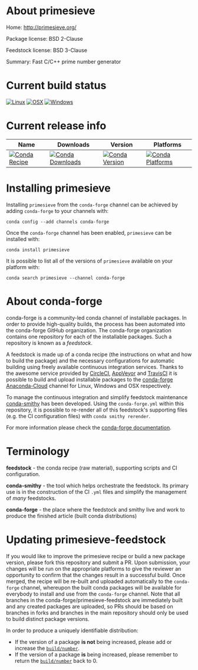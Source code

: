 About primesieve
================

Home: http://primesieve.org/

Package license: BSD 2-Clause

Feedstock license: BSD 3-Clause

Summary: Fast C/C++ prime number generator



Current build status
====================

[![Linux](https://img.shields.io/circleci/project/github/conda-forge/primesieve-feedstock/master.svg?label=Linux)](https://circleci.com/gh/conda-forge/primesieve-feedstock)
[![OSX](https://img.shields.io/travis/conda-forge/primesieve-feedstock/master.svg?label=macOS)](https://travis-ci.org/conda-forge/primesieve-feedstock)
[![Windows](https://img.shields.io/appveyor/ci/conda-forge/primesieve-feedstock/master.svg?label=Windows)](https://ci.appveyor.com/project/conda-forge/primesieve-feedstock/branch/master)

Current release info
====================

| Name | Downloads | Version | Platforms |
| --- | --- | --- | --- |
| [![Conda Recipe](https://img.shields.io/badge/recipe-primesieve-green.svg)](https://anaconda.org/conda-forge/primesieve) | [![Conda Downloads](https://img.shields.io/conda/dn/conda-forge/primesieve.svg)](https://anaconda.org/conda-forge/primesieve) | [![Conda Version](https://img.shields.io/conda/vn/conda-forge/primesieve.svg)](https://anaconda.org/conda-forge/primesieve) | [![Conda Platforms](https://img.shields.io/conda/pn/conda-forge/primesieve.svg)](https://anaconda.org/conda-forge/primesieve) |

Installing primesieve
=====================

Installing `primesieve` from the `conda-forge` channel can be achieved by adding `conda-forge` to your channels with:

```
conda config --add channels conda-forge
```

Once the `conda-forge` channel has been enabled, `primesieve` can be installed with:

```
conda install primesieve
```

It is possible to list all of the versions of `primesieve` available on your platform with:

```
conda search primesieve --channel conda-forge
```


About conda-forge
=================

conda-forge is a community-led conda channel of installable packages.
In order to provide high-quality builds, the process has been automated into the
conda-forge GitHub organization. The conda-forge organization contains one repository
for each of the installable packages. Such a repository is known as a *feedstock*.

A feedstock is made up of a conda recipe (the instructions on what and how to build
the package) and the necessary configurations for automatic building using freely
available continuous integration services. Thanks to the awesome service provided by
[CircleCI](https://circleci.com/), [AppVeyor](http://www.appveyor.com/)
and [TravisCI](https://travis-ci.org/) it is possible to build and upload installable
packages to the [conda-forge](https://anaconda.org/conda-forge)
[Anaconda-Cloud](http://docs.anaconda.org/) channel for Linux, Windows and OSX respectively.

To manage the continuous integration and simplify feedstock maintenance
[conda-smithy](http://github.com/conda-forge/conda-smithy) has been developed.
Using the ``conda-forge.yml`` within this repository, it is possible to re-render all of
this feedstock's supporting files (e.g. the CI configuration files) with ``conda smithy rerender``.

For more information please check the [conda-forge documentation](https://conda-forge.org/docs/).

Terminology
===========

**feedstock** - the conda recipe (raw material), supporting scripts and CI configuration.

**conda-smithy** - the tool which helps orchestrate the feedstock.
                   Its primary use is in the construction of the CI ``.yml`` files
                   and simplify the management of *many* feedstocks.

**conda-forge** - the place where the feedstock and smithy live and work to
                  produce the finished article (built conda distributions)


Updating primesieve-feedstock
=============================

If you would like to improve the primesieve recipe or build a new
package version, please fork this repository and submit a PR. Upon submission,
your changes will be run on the appropriate platforms to give the reviewer an
opportunity to confirm that the changes result in a successful build. Once
merged, the recipe will be re-built and uploaded automatically to the
`conda-forge` channel, whereupon the built conda packages will be available for
everybody to install and use from the `conda-forge` channel.
Note that all branches in the conda-forge/primesieve-feedstock are
immediately built and any created packages are uploaded, so PRs should be based
on branches in forks and branches in the main repository should only be used to
build distinct package versions.

In order to produce a uniquely identifiable distribution:
 * If the version of a package **is not** being increased, please add or increase
   the [``build/number``](http://conda.pydata.org/docs/building/meta-yaml.html#build-number-and-string).
 * If the version of a package **is** being increased, please remember to return
   the [``build/number``](http://conda.pydata.org/docs/building/meta-yaml.html#build-number-and-string)
   back to 0.